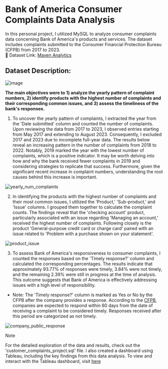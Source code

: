 # Bank of America Consumer Complaints Data Analysis

In this personal project, I utilized MySQL to analyze consumer complaints data concerning Bank of America's products and services. The dataset includes complaints submitted to the Consumer Financial Protection Bureau (CFPB) from 2017 to 2023. \
🌼 Dataset Link: [Maven Analytics](https://www.mavenanalytics.io/data-playground)


## Dataset Description:

![image](https://github.com/Su-Jung-Choi/consumer_complaints_project/assets/88897881/6db4d57a-cb78-41b6-a95d-77f690282450)

**The main objectives were to 1) analyze the yearly pattern of complaint numbers, 2) identify products with the highest number of complaints and their corresponding common issues, and 3) assess the timeliness of the bank's responses.**

1. To uncover the yearly pattern of complaints, I extracted the year from the 'Date submitted' column and counted the number of complaints. Upon reviewing the data from 2017 to 2023, I observed entries starting from May 2017 and extending to August 2023. Consequently, I excluded 2017 and 2023 due to incomplete full-year data. The results below reveal an increasing pattern in the number of complaints from 2018 to 2022.
Notably, 2019 marked the year with the lowest number of complaints, which is a positive indicator. It may be worth delving into how and why the bank received fewer complaints in 2019 and considering strategies to replicate that success. Furthermore, given the significant recent increase in complaint numbers, understanding the root causes behind this increase is important.
  
![yearly_num_complaints](https://github.com/Su-Jung-Choi/consumer_complaints_project/assets/88897881/8a88dafa-c56a-40ed-bbe8-2ceb32eb996d)




2. In identifying the products with the highest number of complaints and their most common issues, I utilized the 'Product,' 'Sub-product,' and 'Issue' columns. I grouped them together to calculate the complaint counts. The findings reveal that the 'checking account' product, particularly associated with an issue regarding 'Managing an account,' received the highest number of complaints. Following closely is the product 'General-purpose credit card or charge card' paired with an issue related to 'Problem with a purchase shown on your statement'. 

![product_issue](https://github.com/Su-Jung-Choi/consumer_complaints_project/assets/88897881/369274b8-4458-4771-a9f2-85a933bb1d4c) 


3. To assess Bank of America's responsiveness to consumer complaints, I counted the responses based on the 'Timely response?' column and calculated the corresponding percentages. The results indicate that approximately 93.77% of responses were timely, 3.84% were not timely, and the remaining 2.39% were still in progress at the time of analysis. This outcome suggests that Bank of America is effectively addressing issues with a high level of responsibility. 

- Note: The 'Timely response?' column is marked as Yes or No by the CFPB after the company provides a response. According to the [CFPB](https://www.consumerfinance.gov/data-research/research-reports/2022-consumer-response-annual-report/), companies are expected to respond within 60 days from the date of receiving a complaint to be considered timely. Responses received after this period are categorized as not timely. 


![company_public_response](https://github.com/Su-Jung-Choi/consumer_complaints_project/assets/88897881/eec86868-0f90-430f-bf02-6969868a57d1) 


> [!NOTE]
> For the detailed exploration of the data and results, check out the 'customer_complaints_project.sql' file.
> I also created a dashboard using Tableau, including the key findings from this data analysis.
> To view and interact with the Tableau dashboard, visit [here](https://public.tableau.com/app/profile/sujung.choi/viz/customer_complaints_17088190139230/Dashboard1)
